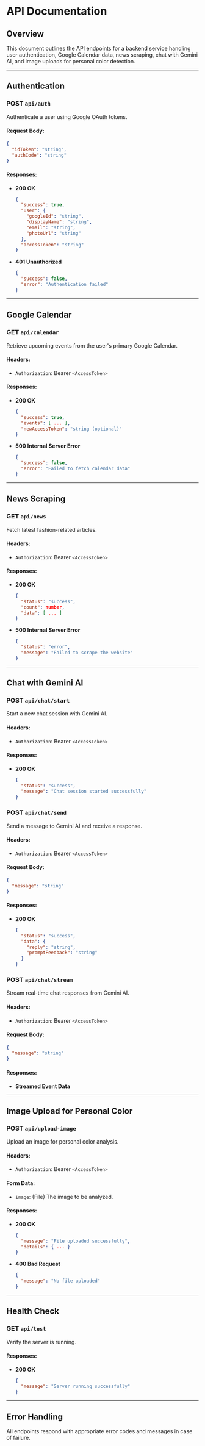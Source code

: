 
# API Documentation

## Overview
This document outlines the API endpoints for a backend service handling user authentication, Google Calendar data, news scraping, chat with Gemini AI, and image uploads for personal color detection.

---

## Authentication

### **POST** `api/auth`
Authenticate a user using Google OAuth tokens.

#### Request Body:
```json
{
  "idToken": "string",
  "authCode": "string"
}
```

#### Responses:
- **200 OK**
  ```json
  {
    "success": true,
    "user": {
      "googleId": "string",
      "displayName": "string",
      "email": "string",
      "photoUrl": "string"
    },
    "accessToken": "string"
  }
  ```
- **401 Unauthorized**
  ```json
  {
    "success": false,
    "error": "Authentication failed"
  }
  ```

---

## Google Calendar

### **GET** `api/calendar`
Retrieve upcoming events from the user's primary Google Calendar.

#### Headers:
- `Authorization`: Bearer `<AccessToken>`

#### Responses:
- **200 OK**
  ```json
  {
    "success": true,
    "events": [ ... ],
    "newAccessToken": "string (optional)"
  }
  ```
- **500 Internal Server Error**
  ```json
  {
    "success": false,
    "error": "Failed to fetch calendar data"
  }
  ```

---

## News Scraping

### **GET** `api/news`
Fetch latest fashion-related articles.

#### Headers:
- `Authorization`: Bearer `<AccessToken>`

#### Responses:
- **200 OK**
  ```json
  {
    "status": "success",
    "count": number,
    "data": [ ... ]
  }
  ```
- **500 Internal Server Error**
  ```json
  {
    "status": "error",
    "message": "Failed to scrape the website"
  }
  ```

---

## Chat with Gemini AI

### **POST** `api/chat/start`
Start a new chat session with Gemini AI.

#### Headers:
- `Authorization`: Bearer `<AccessToken>`

#### Responses:
- **200 OK**
  ```json
  {
    "status": "success",
    "message": "Chat session started successfully"
  }
  ```

### **POST** `api/chat/send`
Send a message to Gemini AI and receive a response.

#### Headers:
- `Authorization`: Bearer `<AccessToken>`

#### Request Body:
```json
{
  "message": "string"
}
```

#### Responses:
- **200 OK**
  ```json
  {
    "status": "success",
    "data": {
      "reply": "string",
      "promptFeedback": "string"
    }
  }
  ```

### **POST** `api/chat/stream`
Stream real-time chat responses from Gemini AI.

#### Headers:
- `Authorization`: Bearer `<AccessToken>`

#### Request Body:
```json
{
  "message": "string"
}
```

#### Responses:
- **Streamed Event Data**

---

## Image Upload for Personal Color

### **POST** `api/upload-image`
Upload an image for personal color analysis.

#### Headers:
- `Authorization`: Bearer `<AccessToken>`

#### Form Data:
- `image`: (File) The image to be analyzed.

#### Responses:
- **200 OK**
  ```json
  {
    "message": "File uploaded successfully",
    "details": { ... }
  }
  ```
- **400 Bad Request**
  ```json
  {
    "message": "No file uploaded"
  }
  ```

---

## Health Check

### **GET** `api/test`
Verify the server is running.

#### Responses:
- **200 OK**
  ```json
  {
    "message": "Server running successfully"
  }
  ```

---

## Error Handling
All endpoints respond with appropriate error codes and messages in case of failure.


